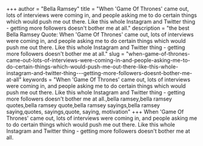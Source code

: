 +++
author = "Bella Ramsey"
title = "When 'Game Of Thrones' came out, lots of interviews were coming in, and people asking me to do certain things which would push me out there. Like this whole Instagram and Twitter thing - getting more followers doesn't bother me at all."
description = "the best Bella Ramsey Quote: When 'Game Of Thrones' came out, lots of interviews were coming in, and people asking me to do certain things which would push me out there. Like this whole Instagram and Twitter thing - getting more followers doesn't bother me at all."
slug = "when-game-of-thrones-came-out-lots-of-interviews-were-coming-in-and-people-asking-me-to-do-certain-things-which-would-push-me-out-there-like-this-whole-instagram-and-twitter-thing---getting-more-followers-doesnt-bother-me-at-all"
keywords = "When 'Game Of Thrones' came out, lots of interviews were coming in, and people asking me to do certain things which would push me out there. Like this whole Instagram and Twitter thing - getting more followers doesn't bother me at all.,bella ramsey,bella ramsey quotes,bella ramsey quote,bella ramsey sayings,bella ramsey saying,quotes, sayings,quote, saying, motivation"
+++
When 'Game Of Thrones' came out, lots of interviews were coming in, and people asking me to do certain things which would push me out there. Like this whole Instagram and Twitter thing - getting more followers doesn't bother me at all.
